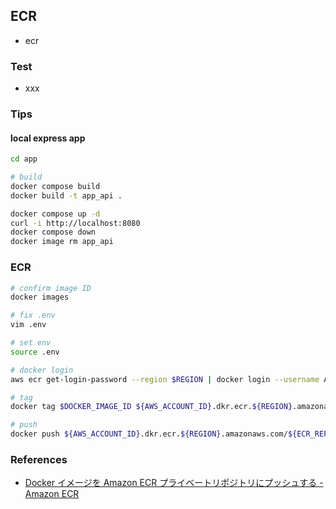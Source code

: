 ## ECR

- ecr

### Test

- xxx

### Tips

#### local express app

```bash
cd app

# build
docker compose build
docker build -t app_api .

docker compose up -d
curl -i http://localhost:8080
docker compose down
docker image rm app_api
```

### ECR


```bash
# confirm image ID
docker images

# fix .env
vim .env

# set env
source .env

# docker login
aws ecr get-login-password --region $REGION | docker login --username AWS --password-stdin ${AWS_ACCOUNT_ID}.dkr.ecr.${REGION}.amazonaws.com

# tag
docker tag $DOCKER_IMAGE_ID ${AWS_ACCOUNT_ID}.dkr.ecr.${REGION}.amazonaws.com/${ECR_REPOSITORY}:${ECR_IMAGE_TAG}

# push
docker push ${AWS_ACCOUNT_ID}.dkr.ecr.${REGION}.amazonaws.com/${ECR_REPOSITORY}:${ECR_IMAGE_TAG}
```


### References
- [Docker イメージを Amazon ECR プライベートリポジトリにプッシュする - Amazon ECR](https://docs.aws.amazon.com/ja_jp/AmazonECR/latest/userguide/docker-push-ecr-image.html)
